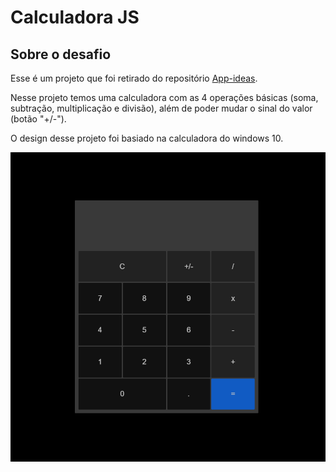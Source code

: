 # Calculadora JS

## Sobre o desafio

Esse é um projeto que foi retirado do repositório [App-ideas](https://github.com/florinpop17/app-ideas).

Nesse projeto temos uma calculadora com as 4 operações básicas (soma, subtração, multiplicação e divisão), além de poder mudar o sinal do valor (botão "+/-").

O design desse projeto foi basiado na calculadora do windows 10.

![calculadora](./calculadora.png)